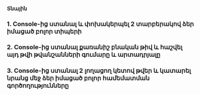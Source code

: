 #### Տնային

### 1. Console-ից ստանալ և փոխակերպել 2 տարբերակով ձեր իմացած բոլոր տիպերի 
### 2. Console-ից ստանալ քառանիշ բնական թիվ և հաշվել այդ թվի թվանշանների գումարը և արտադրյալը 
### 3. Console-ից ստանալ 2 լողացող կետով թվեր և կատարել նրանց մեջ ձեր իմացած բոլոր համեմատման գործողությունները 
